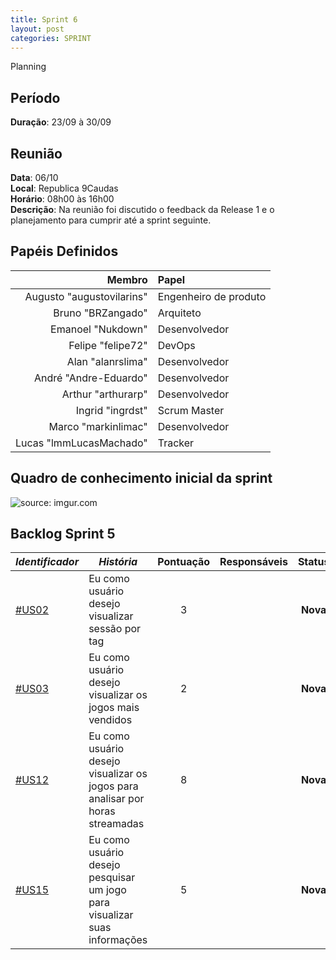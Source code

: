```yaml
---
title: Sprint 6
layout: post
categories: SPRINT
---
```

Planning

## Período

**Duração**: 23/09 à 30/09

## Reunião

<b>Data</b>: 06/10 <br/>
<b>Local</b>: Republica 9Caudas<br/>
<b>Horário</b>: 08h00 às 16h00<br/>
<b>Descrição</b>: Na reunião foi discutido o feedback da Release 1 e o planejamento para cumprir até a sprint seguinte.


## Papéis Definidos

|Membro|Papel|
|-:|:-|
|Augusto "augustovilarins" | Engenheiro de produto|
|Bruno "BRZangado" | Arquiteto|
|Emanoel "Nukdown" | Desenvolvedor|
|Felipe "felipe72" | DevOps|  
|Alan "alanrslima" | Desenvolvedor|
|André "Andre-Eduardo" | Desenvolvedor|
|Arthur "arthurarp" | Desenvolvedor|
|Ingrid "ingrdst" | Scrum Master|
|Marco "markinlimac" | Desenvolvedor|
|Lucas "lmmLucasMachado" | Tracker|

## Quadro de conhecimento inicial da sprint

<img src="https://i.imgur.com/bfEtsVf.png" title="source: imgur.com" />

## Backlog Sprint 5

| *Identificador* | ***História*** | **Pontuação** | **Responsáveis** | **Status** |
| ------ | ------------ |     :---:     |  ---------------- | :---:  |
| [#US02](https://github.com/fga-eps-mds/2018.2-GamesBI/issues/80) | Eu como usuário desejo visualizar sessão por tag |     3    |  | **Nova**  |
|[#US03](https://github.com/fga-eps-mds/2018.2-GamesBI/issues/79) | Eu como usuário desejo visualizar os jogos mais vendidos  |     2    |  | **Nova**  |
| [#US12](https://github.com/fga-eps-mds/2018.2-GamesBI/issues/80) | Eu como usuário desejo visualizar os jogos para analisar por horas streamadas |     8    |  | **Nova**  |
|[#US15](https://github.com/fga-eps-mds/2018.2-GamesBI/issues/79) |  Eu como usuário desejo pesquisar um jogo para visualizar suas informações   |     5    |  | **Nova**  |
